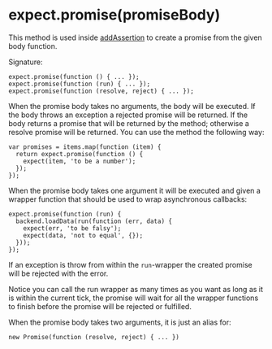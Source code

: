 # expect.promise(promiseBody)

This method is used inside [addAssertion](/api/addAssertion) to create
a promise from the given body function.

Signature:

```js#evaluate:false
expect.promise(function () { ... });
expect.promise(function (run) { ... });
expect.promise(function (resolve, reject) { ... });
```

When the promise body takes no arguments, the body will be executed.
If the body throws an exception a rejected promise will be returned.
If the body returns a promise that will be returned by the method;
otherwise a resolve promise will be returned. You can use the method
the following way:

```js#evaluate:false
var promises = items.map(function (item) {
  return expect.promise(function () {
    expect(item, 'to be a number');
  });
});
```

When the promise body takes one argument it will be executed and given a
wrapper function that should be used to wrap asynchronous callbacks:

```js#evaluate:false
expect.promise(function (run) {
  backend.loadData(run(function (err, data) {
    expect(err, 'to be falsy');
    expect(data, 'not to equal', {});
  }));
});
```

If an exception is throw from within the `run`-wrapper the created
promise will be rejected with the error.

Notice you can call the run wrapper as many times as you want as long
as it is within the current tick, the promise will wait for all the
wrapper functions to finish before the promise will be rejected or
fulfilled.

When the promise body takes two arguments, it is just an alias for:

```js#evaluate:false
new Promise(function (resolve, reject) { ... })
```
